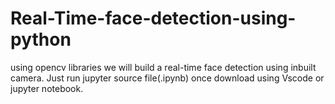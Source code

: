# Real-Time-face-detection-using-python
using opencv libraries we will build a real-time face detection using inbuilt camera.
Just run jupyter source file(.ipynb) once download using Vscode or jupyter notebook.

